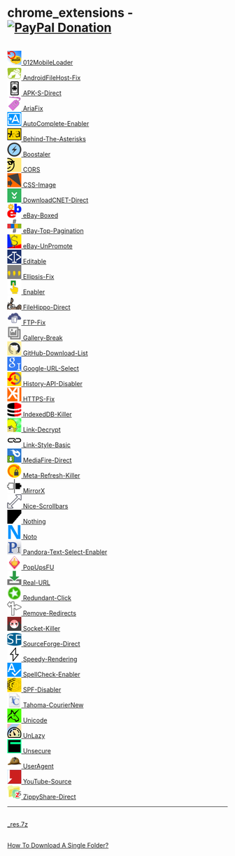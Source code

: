 <h1>chrome_extensions - &nbsp; &nbsp; <a href="https://paypal.me/e1adkarak0" ok><img src="https://www.paypalobjects.com/webstatic/mktg/Logo/pp-logo-100px.png" alt="PayPal Donation" ok></a></h1>

<br/><a href="012MobileLoader/"             ><img alt="" width="32" height="32" src="012MobileLoader/resources/icon.png"             /> 012MobileLoader</a>
<br/><a href="AndroidFileHost-Fix/"         ><img alt="" width="32" height="32" src="AndroidFileHost-Fix/resources/icon.png"         /> AndroidFileHost-Fix</a>
<br/><a href="APK-S-Direct/"                ><img alt="" width="32" height="32" src="APK-S-Direct/resources/icon.png"                /> APK-S-Direct</a>
<br/><a href="AriaFix/"                     ><img alt="" width="32" height="32" src="AriaFix/resources/icon.png"                     /> AriaFix</a>
<br/><a href="AutoComplete-Enabler/"        ><img alt="" width="32" height="32" src="AutoComplete-Enabler/resources/icon.png"        /> AutoComplete-Enabler</a>
<br/><a href="Behind-The-Asterisks/"        ><img alt="" width="32" height="32" src="Behind-The-Asterisks/resources/icon.png"        /> Behind-The-Asterisks</a>
<br/><a href="Boostaler/"                   ><img alt="" width="32" height="32" src="Boostaler/resources/icon.png"                   /> Boostaler</a>
<br/><a href="CORS/"                        ><img alt="" width="32" height="32" src="CORS/resources/icon.png"                        /> CORS</a>
<br/><a href="CSS-Image/"                   ><img alt="" width="32" height="32" src="CSS-Image/resources/icon.png"                   /> CSS-Image</a>
<br/><a href="DownloadCNET-Direct/"         ><img alt="" width="32" height="32" src="DownloadCNET-Direct/resources/icon.png"         /> DownloadCNET-Direct</a>
<br/><a href="eBay-Boxed/"                  ><img alt="" width="32" height="32" src="eBay-Boxed/resources/icon.png"                  /> eBay-Boxed</a>
<br/><a href="eBay-Top-Pagination/"         ><img alt="" width="32" height="32" src="eBay-Top-Pagination/resources/icon.png"         /> eBay-Top-Pagination</a>
<br/><a href="eBay-UnPromote/"              ><img alt="" width="32" height="32" src="eBay-UnPromote/resources/icon.png"              /> eBay-UnPromote</a>
<br/><a href="Editable/"                    ><img alt="" width="32" height="32" src="Editable/resources/icon.png"                    /> Editable</a>
<br/><a href="Ellipsis-Fix/"                ><img alt="" width="32" height="32" src="Ellipsis-Fix/resources/icon.png"                /> Ellipsis-Fix</a>
<br/><a href="Enabler/"                     ><img alt="" width="32" height="32" src="Enabler/resources/icon.png"                     /> Enabler</a>
<br/><a href="FileHippo-Direct/"            ><img alt="" width="32" height="32" src="FileHippo-Direct/resources/icon.png"            /> FileHippo-Direct</a>
<br/><a href="FTP-Fix/"                     ><img alt="" width="32" height="32" src="FTP-Fix/resources/icon.png"                     /> FTP-Fix</a>
<br/><a href="Gallery-Break/"               ><img alt="" width="32" height="32" src="Gallery-Break/resources/icon.png"               /> Gallery-Break</a>
<br/><a href="GitHub-Download-List/"        ><img alt="" width="32" height="32" src="GitHub-Download-List/resources/icon.png"        /> GitHub-Download-List</a>
<br/><a href="Google-URL-Select/"           ><img alt="" width="32" height="32" src="Google-URL-Select/resources/icon.png"           /> Google-URL-Select</a>
<br/><a href="History-API-Disabler/"        ><img alt="" width="32" height="32" src="History-API-Disabler/resources/icon.png"        /> History-API-Disabler</a>
<br/><a href="HTTPS-Fix/"                   ><img alt="" width="32" height="32" src="HTTPS-Fix/resources/icon.png"                   /> HTTPS-Fix</a>
<br/><a href="IndexedDB-Killer/"            ><img alt="" width="32" height="32" src="IndexedDB-Killer/resources/icon.png"            /> IndexedDB-Killer</a>
<br/><a href="Link-Decrypt/"                ><img alt="" width="32" height="32" src="Link-Decrypt/resources/icon.png"                /> Link-Decrypt</a>
<br/><a href="Link-Style-Basic/"            ><img alt="" width="32" height="32" src="Link-Style-Basic/resources/icon.png"            /> Link-Style-Basic</a>
<br/><a href="MediaFire-Direct/"            ><img alt="" width="32" height="32" src="MediaFire-Direct/resources/icon.png"            /> MediaFire-Direct</a>
<br/><a href="Meta-Refresh-Killer/"         ><img alt="" width="32" height="32" src="Meta-Refresh-Killer/resources/icon.png"         /> Meta-Refresh-Killer</a>
<br/><a href="MirrorX/"                     ><img alt="" width="32" height="32" src="MirrorX/resources/icon.png"                     /> MirrorX</a>
<br/><a href="Nice-Scrollbars/"             ><img alt="" width="32" height="32" src="Nice-Scrollbars/resources/icon.png"             /> Nice-Scrollbars</a>
<br/><a href="Nothing/"                     ><img alt="" width="32" height="32" src="Nothing/resources/icon.png"                     /> Nothing</a>
<br/><a href="Noto/"                        ><img alt="" width="32" height="32" src="Noto/resources/icon.png"                        /> Noto</a>
<br/><a href="Pandora-Text-Select-Enabler/" ><img alt="" width="32" height="32" src="Pandora-Text-Select-Enabler/resources/icon.png" /> Pandora-Text-Select-Enabler</a>
<br/><a href="PopUpsFU/"                    ><img alt="" width="32" height="32" src="PopUpsFU/resources/icon.png"                    /> PopUpsFU</a>
<br/><a href="Real-URL/"                    ><img alt="" width="32" height="32" src="Real-URL/resources/icon.png"                    /> Real-URL</a>
<br/><a href="Redundant-Click/"             ><img alt="" width="32" height="32" src="Redundant-Click/resources/icon.png"             /> Redundant-Click</a>
<br/><a href="Remove-Redirects/"            ><img alt="" width="32" height="32" src="Remove-Redirects/resources/icon.png"            /> Remove-Redirects</a>
<br/><a href="Socket-Killer/"               ><img alt="" width="32" height="32" src="Socket-Killer/resources/icon.png"               /> Socket-Killer</a>
<br/><a href="SourceForge-Direct/"          ><img alt="" width="32" height="32" src="SourceForge-Direct/resources/icon.png"          /> SourceForge-Direct</a>
<br/><a href="Speedy-Rendering/"            ><img alt="" width="32" height="32" src="Speedy-Rendering/resources/icon.png"            /> Speedy-Rendering</a>
<br/><a href="SpellCheck-Enabler/"          ><img alt="" width="32" height="32" src="SpellCheck-Enabler/resources/icon.png"          /> SpellCheck-Enabler</a>
<br/><a href="SPF-Disabler/"                ><img alt="" width="32" height="32" src="SPF-Disabler/resources/icon.png"                /> SPF-Disabler</a>
<br/><a href="Tahoma-CourierNew/"           ><img alt="" width="32" height="32" src="Tahoma-CourierNew/resources/icon.png"           /> Tahoma-CourierNew</a>
<br/><a href="Unicode/"                     ><img alt="" width="32" height="32" src="Unicode/resources/icon.png"                     /> Unicode</a>
<br/><a href="UnLazy/"                      ><img alt="" width="32" height="32" src="UnLazy/resources/icon.png"                      /> UnLazy</a>
<br/><a href="Unsecure/"                    ><img alt="" width="32" height="32" src="Unsecure/resources/icon.png"                    /> Unsecure</a>
<br/><a href="UserAgent/"                   ><img alt="" width="32" height="32" src="UserAgent/resources/icon.png"                   /> UserAgent</a>
<br/><a href="YouTube-Source/"              ><img alt="" width="32" height="32" src="YouTube-Source/resources/icon.png"              /> YouTube-Source</a>
<br/><a href="ZippyShare-Direct/"           ><img alt="" width="32" height="32" src="ZippyShare-Direct/resources/icon.png"           /> ZippyShare-Direct</a>

<hr/>

<br/><a href="_res.7z"                      >_res.7z</a>

<br/>
<a href="https://github.com/eladkarako/partial-download-github-repository">How To Download A Single Folder?</a>
